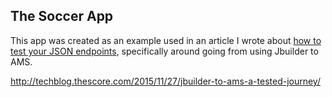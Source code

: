## The Soccer App

This app was created as an example used in an article I wrote about [how to test your JSON endpoints](http://techblog.thescore.com/2015/11/27/jbuilder-to-ams-a-tested-journey/), specifically around going from using Jbuilder to AMS.

http://techblog.thescore.com/2015/11/27/jbuilder-to-ams-a-tested-journey/
